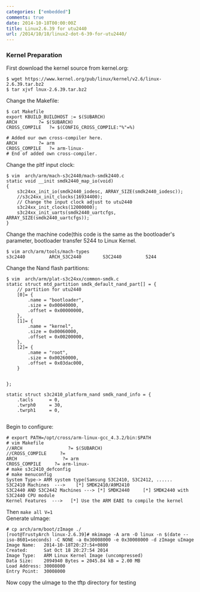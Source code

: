 ```yaml
---
categories: ["embedded"]
comments: true
date: 2014-10-18T00:00:00Z
title: Linux2.6.39 for utu2440
url: /2014/10/18/linux2-dot-6-39-for-utu2440/
---
```


### Kernel Preparation
First download the kernel source from kernel.org:    

```
$ wget https://www.kernel.org/pub/linux/kernel/v2.6/linux-2.6.39.tar.bz2
$ tar xjvf lnux-2.6.39.tar.bz2

```
Change the Makefile:   

```
$ cat Makefile
export KBUILD_BUILDHOST := $(SUBARCH)
ARCH		?= $(SUBARCH)
CROSS_COMPILE	?= $(CONFIG_CROSS_COMPILE:"%"=%)

# Added our own cross-compiler here.
ARCH		?= arm
CROSS_COMPILE	?= arm-linux-
# End of added own cross-compiler. 

```
Change the pltf input clock:   

```
$ vim  arch/arm/mach-s3c2440/mach-smdk2440.c
static void __init smdk2440_map_io(void)
{
	s3c24xx_init_io(smdk2440_iodesc, ARRAY_SIZE(smdk2440_iodesc));
	//s3c24xx_init_clocks(16934400);
	// Change the input clock adjust to utu2440
	s3c24xx_init_clocks(12000000);
	s3c24xx_init_uarts(smdk2440_uartcfgs, ARRAY_SIZE(smdk2440_uartcfgs));
}

```
Change the machine code(this code is the same as the bootloader's parameter, bootloader transfer 5244 to Linux Kernel.     

```
$ vim arch/arm/tools/mach-types 
s3c2440			ARCH_S3C2440		S3C2440			5244

```
Change the Nand flash partitions:    

```
$ vim  arch/arm/plat-s3c24xx/common-smdk.c
static struct mtd_partition smdk_default_nand_part[] = {
	// partition for utu2440
	[0]= {
		.name = "bootloader", 
		.size = 0x00040000,
		.offset = 0x00000000,
	},
	[1]= {
		.name = "kernel", 
		.size = 0x00060000,
		.offset = 0x00200000,
	},
	[2]= {
		.name = "root", 
		.size = 0x00260000,
		.offset = 0x03dac000,
	}
	

};

static struct s3c2410_platform_nand smdk_nand_info = {
	.tacls		= 0,
	.twrph0		= 30,
	.twrph1		= 0,


```

Begin to configure:    

```
# export PATH=/opt/cross/arm-linux-gcc_4.3.2/bin:$PATH
# vim Makefile
//ARCH                 ?= $(SUBARCH)
//CROSS_COMPILE     ?=
ARCH                 ?= arm
CROSS_COMPILE     ?= arm-linux-
# make s3c2410_defconfig
# make menuconfig
System Type-> ARM system type(Samsung S3C2410, S3C2412, ......
S3C2410 Machines  --->    [*] SMDK2410/A9M2410
S3C2440 AND S3C2442 Machines ---> [*] SMDK2440     [*] SMDK2440 with S3C2440 CPU module 
Kernel Features  --->   [*] Use the ARM EABI to compile the kernel

```
Then `make all V=1`    
Generate uImage:    

```
# cp arch/arm/boot/zImage ./
[root@TrustyArch linux-2.6.39]# mkimage -A arm -O linux -n $(date --iso-8601=seconds) -C NONE -a 0x30008000 -e 0x30008000 -d zImage uImage
Image Name:   2014-10-18T20:27:54+0800
Created:      Sat Oct 18 20:27:54 2014
Image Type:   ARM Linux Kernel Image (uncompressed)
Data Size:    2094940 Bytes = 2045.84 kB = 2.00 MB
Load Address: 30008000
Entry Point:  30008000

```
Now copy the uImage to the tftp directory for testing   
